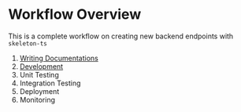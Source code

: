 # Workflow Overview

This is a complete workflow on creating new backend endpoints with `skeleton-ts`

1. [Writing Documentations](./doc.md)
2. [Development](./development.md)
3. Unit Testing
4. Integration Testing
5. Deployment
6. Monitoring
